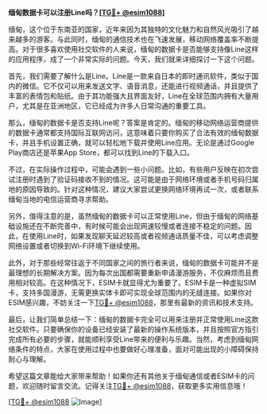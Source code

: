 **缅甸数据卡可以注册Line吗？[[TG💪+ @esim1088](https://t.me/s/esim1088)]**

缅甸，这个位于东南亚的国家，近年来因为其独特的文化魅力和自然风光吸引了越来越多的游客。与此同时，缅甸的通信技术也在飞速发展，移动网络覆盖率不断提高。对于很多喜欢使用社交软件的人来说，缅甸的数据卡是否能够支持像Line这样的应用程序，成了一个非常实际的问题。今天，我们就来详细探讨一下这个问题。

首先，我们需要了解什么是Line。Line是一款来自日本的即时通讯软件，类似于国内的微信。它不仅可以用来发送文字、语音消息，还能进行视频通话，并且提供了丰富的表情包和贴纸。由于其功能强大且界面友好，Line在全球范围内拥有大量用户，尤其是在亚洲地区，它已经成为许多人日常沟通的重要工具。

那么，缅甸的数据卡是否支持Line呢？答案是肯定的。缅甸的移动网络运营商提供的数据卡通常都支持国际互联网访问，这意味着只要你购买了合法有效的缅甸数据卡，并且手机设置正确，就可以轻松地下载并使用Line应用。无论是通过Google Play商店还是苹果App Store，都可以找到Line的下载入口。

不过，在实际操作过程中，可能会遇到一些小问题。比如，有些用户反映在初次尝试注册时遇到了验证码接收不到的情况。这可能是由于网络环境或者手机号码归属地的原因导致的。针对这种情况，建议大家尝试更换网络环境再试一次，或者联系缅甸当地的电信运营商寻求帮助。

另外，值得注意的是，虽然缅甸的数据卡可以正常使用Line，但由于缅甸的网络基础设施还在不断完善中，有时候可能会出现网速较慢或者连接不稳定的问题。因此，在使用Line时，如果发现聊天延迟较高或者视频通话质量不佳，可以考虑调整网络设置或者切换到Wi-Fi环境下继续使用。

此外，对于那些经常往返于不同国家之间的旅行者来说，缅甸的数据卡可能并不是最理想的长期解决方案。因为每次出国都需要重新申请漫游服务，不仅麻烦而且费用相对较高。在这种情况下，ESIM卡就显得尤为重要了。ESIM卡是一种虚拟SIM卡，支持多国漫游，无需更换实体卡即可实现全球范围内的无缝连接。如果你对ESIM感兴趣，不妨关注一下[TG💪+ @esim1088](https://t.me/s/esim1088)，那里有最新的资讯和技术支持。

最后，让我们简单总结一下：缅甸的数据卡完全可以用来注册并正常使用Line这款社交软件。只要确保你的设备已经安装了最新的操作系统版本，并且按照官方指引完成所有必要的步骤，就能顺利享受Line带来的便利与乐趣。当然，考虑到缅甸网络条件的特点，大家在使用过程中也要做好心理准备，面对可能出现的小障碍保持耐心与理解。

希望这篇文章能给大家带来帮助！如果你还有其他关于缅甸通信或者ESIM卡的问题，欢迎随时留言交流。记得关注[TG💪+ @esim1088](https://t.me/s/esim1088)，获取更多实用信息哦！

[[TG💪+ @esim1088](https://t.me/s/esim1088) ![Image](https://i.postimg.cc/4NQfJmqS/Snipaste-2025-05-13-00-14-12.png)]